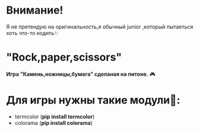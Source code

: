 # Внимание!
Я не претендую на оригинальность,я обычный junior ,который пытаеться хоть что-то кодить✨


# "Rock,paper,scissors"
**Игра "Камень,ножницы,бумага" сделаная на питоне.** 🎮


# Для игры нужны такие модули🎈:
* termcolor (**pip install termcolor**)
* colorama (**pip install colorama**)
